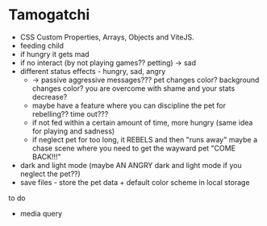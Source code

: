 # Tamogatchi 
- CSS Custom Properties, Arrays, Objects and ViteJS.
- feeding child
- if hungry it gets mad 
- if no interact (by not playing games?? petting) -> sad 
- different status effects - hungry, sad, angry 
     - -> passive aggressive messages??? pet changes color? background changes color? you are overcome with shame and your stats decrease?
     - maybe have a feature where you can discipline the pet for rebelling?? time out??? 
     - if not fed within a certain amount of time, more hungry (same idea for playing and sadness)
     - if neglect pet for too long, it REBELS and then "runs away" maybe a chase scene where you need to get the wayward pet "COME BACK!!!"
- dark and light mode (maybe AN ANGRY dark and light mode if you neglect the pet??)
- save files - store the pet data + default color scheme in local storage

to do 
- media query